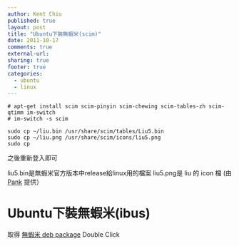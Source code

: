 ```yaml
---
author: Kent Chiu
published: true
layout: post
title: "Ubuntu下裝無蝦米(scim)"
date: 2011-10-17
comments: true
external-url:
sharing: true
footer: true
categories:
  - ubuntu
  - linux
---
```




```
# apt-get install scim scim-pinyin scim-chewing scim-tables-zh scim-qtimm im-switch
# im-switch -s scim
 
sudo cp ~/liu.bin /usr/share/scim/tables/Liu5.bin 
sudo cp ~/liu.png /usr/share/scim/icons/liu5.png
sudo cp
```

之後重新登入即可

liu5.bin是無蝦米官方版本中release給linux用的檔案 liu5.png是 liu 的 icon
檔 (由 [Pank](http://pank.org/blog/ "http://pank.org/blog/") 提供）

Ubuntu下裝無蝦米(ibus)
======================

取得 [無蝦米 deb
package](http://github.com/vicamo/ibus-table-boshiamy/downloads "http://github.com/vicamo/ibus-table-boshiamy/downloads")
Double Click


